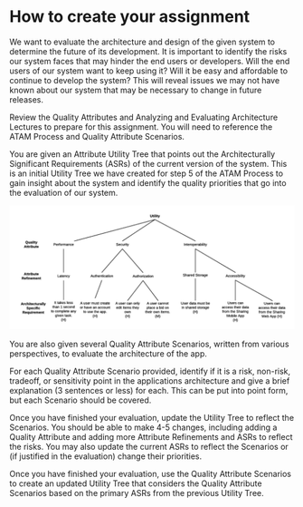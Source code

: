 # How to create your assignment

We want to evaluate the architecture and design of the given system to determine the future of its development. It is important to identify the risks our system faces that may hinder the end users or developers. Will the end users of our system want to keep using it? Will it be easy and affordable to continue to develop the system? This will reveal issues we may not have known about our system that may be necessary to change in future releases.

Review the Quality Attributes and Analyzing and Evaluating Architecture Lectures to prepare for this assignment. You will need to reference the ATAM Process and Quality Attribute Scenarios.

You are given an Attribute Utility Tree that points out the Architecturally Significant Requirements (ASRs) of the current version of the system. This is an initial Utility Tree we have created for step 5 of the ATAM Process to gain insight about the system and identify the quality priorities that go into the evaluation of our system.

![Utility Tree Diagram](./utility-tree-diagram.png)

You are also given several Quality Attribute Scenarios, written from various perspectives, to evaluate the architecture of the app.

For each Quality Attribute Scenario provided, identify if it is a risk, non-risk, tradeoff, or sensitivity point in the applications architecture and give a brief explanation (3 sentences or less) for each. This can be put into point form, but each Scenario should be covered.

Once you have finished your evaluation, update the Utility Tree to reflect the Scenarios. You should be able to make 4-5 changes, including adding a Quality Attribute and adding more Attribute Refinements and ASRs to reflect the risks. You may also update the current ASRs to reflect the Scenarios or (if justified in the evaluation) change their priorities.

Once you have finished your evaluation, use the Quality Attribute Scenarios to create an updated Utility Tree that considers the Quality Attribute Scenarios based on the primary ASRs from the previous Utility Tree.

